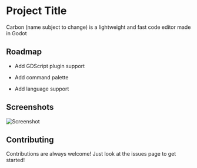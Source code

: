 
# Project Title

Carbon (name subject to change) is a lightweight and fast code editor made in Godot


## Roadmap

- Add GDScript plugin support

- Add command palette

- Add language support


## Screenshots

![Screenshot](https://github.com/user-attachments/assets/a3f3626c-df2e-4aa3-a443-f72be72fb156)

## Contributing

Contributions are always welcome! Just look at the issues page to get started!

